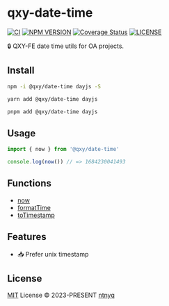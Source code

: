 # qxy-date-time

[![CI](https://github.com/qxy-fe/qxy-date-time/workflows/CI/badge.svg)](https://github.com/qxy-fe/qxy-date-time/actions)
[![NPM VERSION](https://img.shields.io/npm/v/@qxy/date-time.svg)](https://www.npmjs.com/package/@qxy/date-time)
[![Coverage Status](https://coveralls.io/repos/github/qxy-fe/qxy-date-time/badge.svg?branch=main)](https://coveralls.io/github/qxy-fe/qxy-date-time?branch=main)
[![LICENSE](https://img.shields.io/github/license/qxy-fe/qxy-date-time.svg)](https://github.com/qxy-fe/qxy-date-time/blob/main/LICENSE)

:lock: QXY-FE date time utils for OA projects.

## Install

```bash
npm -i @qxy/date-time dayjs -S
```

```bash
yarn add @qxy/date-time dayjs
```

```bash
pnpm add @qxy/date-time dayjs
```

## Usage

```ts
import { now } from '@qxy/date-time'

console.log(now()) // => 1684230041493
```

## Functions

- [now](./src/now.ts)
- [formatTime](./src/formatTime.ts)
- [toTimestamp](./src/toTimestamp.ts)

## Features

- 📥 Prefer unix timestamp

## License

[MIT](./LICENSE) License © 2023-PRESENT [ntnyq](https://github.com/ntnyq)
